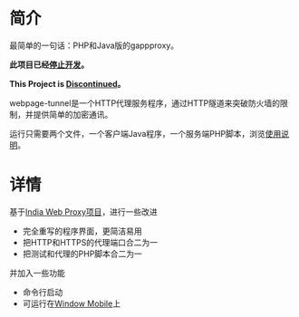 # 简介 #
最简单的一句话：PHP和Java版的gappproxy。

**此项目已经[停止开发](http://code.google.com/p/webpage-tunnel/wiki/Discontinued)。**

**This Project is [Discontinued](http://code.google.com/p/webpage-tunnel/wiki/Discontinued)。**

webpage-tunnel是一个HTTP代理服务程序，通过HTTP隧道来突破防火墙的限制，并提供简单的加密通讯。

运行只需要两个文件，一个客户端Java程序，一个服务端PHP脚本，浏览[使用说明](http://code.google.com/p/webpage-tunnel/wiki/Readme)。

# 详情 #
基于[India Web Proxy项目](http://webproxytunnel.sourceforge.net/)，进行一些改进
  * 完全重写的程序界面，更简洁易用
  * 把HTTP和HTTPS的代理端口合二为一
  * 把测试和代理的PHP脚本合二为一

并加入一些功能
  * 命令行启动
  * 可运行在[Window Mobile](http://code.google.com/p/webpage-tunnel/wiki/OtherPlatform)上